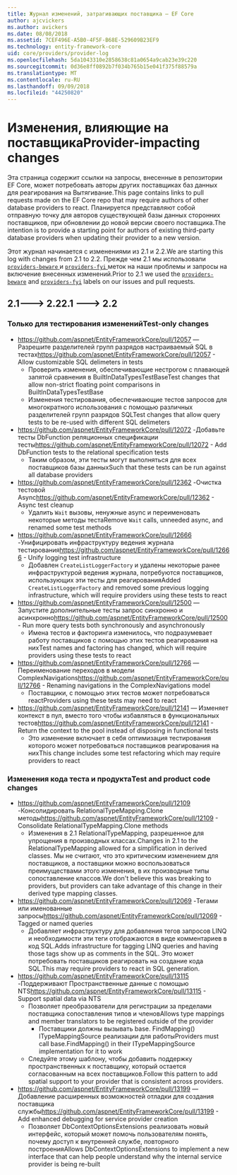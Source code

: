 ```yaml
---
title: Журнал изменений, затрагивающих поставщика — EF Core
author: ajcvickers
ms.author: avickers
ms.date: 08/08/2018
ms.assetid: 7CEF496E-A5B0-4F5F-B68E-529609B23EF9
ms.technology: entity-framework-core
uid: core/providers/provider-log
ms.openlocfilehash: 5da1043310e2858638c81a0654a9cab23e39c220
ms.sourcegitcommit: 0d36e8ff0892b7f034b765b15e041f375f88579a
ms.translationtype: MT
ms.contentlocale: ru-RU
ms.lasthandoff: 09/09/2018
ms.locfileid: "44250820"
---
```

# <a name="provider-impacting-changes"></a><span data-ttu-id="2e09b-102">Изменения, влияющие на поставщика</span><span class="sxs-lookup"><span data-stu-id="2e09b-102">Provider-impacting changes</span></span>

<span data-ttu-id="2e09b-103">Эта страница содержит ссылки на запросы, внесенные в репозитории EF Core, может потребовать авторы других поставщиках баз данных для реагирования на Вытягивание.</span><span class="sxs-lookup"><span data-stu-id="2e09b-103">This page contains links to pull requests made on the EF Core repo that may require authors of other database providers to react.</span></span> <span data-ttu-id="2e09b-104">Планируется представляют собой отправную точку для авторов существующей базы данных сторонних поставщиков, при обновлении до новой версии своего поставщика.</span><span class="sxs-lookup"><span data-stu-id="2e09b-104">The intention is to provide a starting point for authors of existing third-party database providers when updating their provider to a new version.</span></span>

<span data-ttu-id="2e09b-105">Этот журнал начинается с изменениями из 2.1 и 2.2.</span><span class="sxs-lookup"><span data-stu-id="2e09b-105">We are starting this log with changes from 2.1 to 2.2.</span></span> <span data-ttu-id="2e09b-106">Прежде чем 2.1 мы использовали [ `providers-beware` ](https://github.com/aspnet/EntityFrameworkCore/labels/providers-beware) и [ `providers-fyi` ](https://github.com/aspnet/EntityFrameworkCore/labels/providers-fyi) меток на наши проблемы и запросы на включение внесенных изменений.</span><span class="sxs-lookup"><span data-stu-id="2e09b-106">Prior to 2.1 we used the [`providers-beware`](https://github.com/aspnet/EntityFrameworkCore/labels/providers-beware) and [`providers-fyi`](https://github.com/aspnet/EntityFrameworkCore/labels/providers-fyi) labels on our issues and pull requests.</span></span>

## <a name="21-----22"></a><span data-ttu-id="2e09b-107">2.1---> 2.2</span><span class="sxs-lookup"><span data-stu-id="2e09b-107">2.1 ---> 2.2</span></span>

### <a name="test-only-changes"></a><span data-ttu-id="2e09b-108">Только для тестирования изменений</span><span class="sxs-lookup"><span data-stu-id="2e09b-108">Test-only changes</span></span>

* <span data-ttu-id="2e09b-109">https://github.com/aspnet/EntityFrameworkCore/pull/12057 — Разрешите разделителей групп разрядов настраиваемый SQL в тестах</span><span class="sxs-lookup"><span data-stu-id="2e09b-109">https://github.com/aspnet/EntityFrameworkCore/pull/12057 - Allow customizable SQL delimeters in tests</span></span>
  * <span data-ttu-id="2e09b-110">Проверить изменения, обеспечивающие нестрогом с плавающей запятой сравнения в BuiltInDataTypesTestBase</span><span class="sxs-lookup"><span data-stu-id="2e09b-110">Test changes that allow non-strict floating point comparisons in BuiltInDataTypesTestBase</span></span>
  * <span data-ttu-id="2e09b-111">Изменения тестирования, обеспечивающие тестов запросов для многократного использования с помощью различных разделителей групп разрядов SQL</span><span class="sxs-lookup"><span data-stu-id="2e09b-111">Test changes that allow query tests to be re-used with different SQL delimeters</span></span>
* <span data-ttu-id="2e09b-112">https://github.com/aspnet/EntityFrameworkCore/pull/12072 -Добавьте тесты DbFunction реляционных спецификации тесты</span><span class="sxs-lookup"><span data-stu-id="2e09b-112">https://github.com/aspnet/EntityFrameworkCore/pull/12072 - Add DbFunction tests to the relational specification tests</span></span>
  * <span data-ttu-id="2e09b-113">Таким образом, эти тесты могут выполняться для всех поставщиков базы данных</span><span class="sxs-lookup"><span data-stu-id="2e09b-113">Such that these tests can be run against all database providers</span></span>
* <span data-ttu-id="2e09b-114">https://github.com/aspnet/EntityFrameworkCore/pull/12362 -Очистка тестовой Async</span><span class="sxs-lookup"><span data-stu-id="2e09b-114">https://github.com/aspnet/EntityFrameworkCore/pull/12362 - Async test cleanup</span></span>
  * <span data-ttu-id="2e09b-115">Удалить `Wait` вызовы, ненужные async и переименовать некоторые методы теста</span><span class="sxs-lookup"><span data-stu-id="2e09b-115">Remove `Wait` calls, unneeded async, and renamed some test methods</span></span>
* <span data-ttu-id="2e09b-116">https://github.com/aspnet/EntityFrameworkCore/pull/12666 -Унифицировать инфраструктуру ведения журнала тестирования</span><span class="sxs-lookup"><span data-stu-id="2e09b-116">https://github.com/aspnet/EntityFrameworkCore/pull/12666 - Unify logging test infrastructure</span></span>
  * <span data-ttu-id="2e09b-117">Добавлен `CreateListLoggerFactory` и удалены некоторые ранее инфраструктурой ведения журнала, потребуются поставщиков, использующих эти тесты для реагирования</span><span class="sxs-lookup"><span data-stu-id="2e09b-117">Added `CreateListLoggerFactory` and removed some previous logging infrastructure, which will require providers using these tests to react</span></span>
* <span data-ttu-id="2e09b-118">https://github.com/aspnet/EntityFrameworkCore/pull/12500 — Запустите дополнительные тесты запрос синхронно и асинхронно</span><span class="sxs-lookup"><span data-stu-id="2e09b-118">https://github.com/aspnet/EntityFrameworkCore/pull/12500 - Run more query tests both synchronously and asynchronously</span></span>
  * <span data-ttu-id="2e09b-119">Имена тестов и факторинга изменилось, что подразумевает работу поставщиков с помощью этих тестов реагирования на них</span><span class="sxs-lookup"><span data-stu-id="2e09b-119">Test names and factoring has changed, which will require providers using these tests to react</span></span>
* <span data-ttu-id="2e09b-120">https://github.com/aspnet/EntityFrameworkCore/pull/12766 — Переименование переходов в модели ComplexNavigations</span><span class="sxs-lookup"><span data-stu-id="2e09b-120">https://github.com/aspnet/EntityFrameworkCore/pull/12766 - Renaming navigations in the ComplexNavigations model</span></span>
  * <span data-ttu-id="2e09b-121">Поставщики, с помощью этих тестов может потребоваться react</span><span class="sxs-lookup"><span data-stu-id="2e09b-121">Providers using these tests may need to react</span></span>
* <span data-ttu-id="2e09b-122">https://github.com/aspnet/EntityFrameworkCore/pull/12141 — Изменяет контекст в пул, вместо того чтобы избавляться в функциональных тестов</span><span class="sxs-lookup"><span data-stu-id="2e09b-122">https://github.com/aspnet/EntityFrameworkCore/pull/12141 - Return the context to the pool instead of disposing in functional tests</span></span>
  * <span data-ttu-id="2e09b-123">Это изменение включает в себя оптимизация тестирования которого может потребоваться поставщиков реагирования на них</span><span class="sxs-lookup"><span data-stu-id="2e09b-123">This change includes some test refactoring which may require providers to react</span></span>


### <a name="test-and-product-code-changes"></a><span data-ttu-id="2e09b-124">Изменения кода теста и продукта</span><span class="sxs-lookup"><span data-stu-id="2e09b-124">Test and product code changes</span></span>

* <span data-ttu-id="2e09b-125">https://github.com/aspnet/EntityFrameworkCore/pull/12109 -Консолидировать RelationalTypeMapping.Clone методы</span><span class="sxs-lookup"><span data-stu-id="2e09b-125">https://github.com/aspnet/EntityFrameworkCore/pull/12109 - Consolidate RelationalTypeMapping.Clone methods</span></span>
  * <span data-ttu-id="2e09b-126">Изменения в 2.1 RelationalTypeMapping, разрешенное для упрощения в производных классах.</span><span class="sxs-lookup"><span data-stu-id="2e09b-126">Changes in 2.1 to the RelationalTypeMapping allowed for a simplification in derived classes.</span></span> <span data-ttu-id="2e09b-127">Мы не считают, что это критическим изменением для поставщиков, а поставщики можно воспользоваться преимуществами этого изменения, в их производные типы сопоставление классов.</span><span class="sxs-lookup"><span data-stu-id="2e09b-127">We don't believe this was breaking to providers, but providers can take advantage of this change in their derived type mapping classes.</span></span>
* <span data-ttu-id="2e09b-128">https://github.com/aspnet/EntityFrameworkCore/pull/12069 -Тегами или именованные запросы</span><span class="sxs-lookup"><span data-stu-id="2e09b-128">https://github.com/aspnet/EntityFrameworkCore/pull/12069 - Tagged or named queries</span></span>
  * <span data-ttu-id="2e09b-129">Добавляет инфраструктуру для добавления тегов запросов LINQ и необходимости эти теги отображаются в виде комментариев в код SQL.</span><span class="sxs-lookup"><span data-stu-id="2e09b-129">Adds infrastructure for tagging LINQ queries and having those tags show up as comments in the SQL.</span></span> <span data-ttu-id="2e09b-130">Это может потребовать поставщиков реагировать на создание кода SQL.</span><span class="sxs-lookup"><span data-stu-id="2e09b-130">This may require providers to react in SQL generation.</span></span>
* <span data-ttu-id="2e09b-131">https://github.com/aspnet/EntityFrameworkCore/pull/13115 -Поддерживают Пространственные данные с помощью NTS</span><span class="sxs-lookup"><span data-stu-id="2e09b-131">https://github.com/aspnet/EntityFrameworkCore/pull/13115 - Support spatial data via NTS</span></span>
  * <span data-ttu-id="2e09b-132">Позволяет преобразователи для регистрации за пределами поставщика сопоставления типов и членов</span><span class="sxs-lookup"><span data-stu-id="2e09b-132">Allows type mappings and member translators to be registered outside of the provider</span></span>
    * <span data-ttu-id="2e09b-133">Поставщики должны вызывать base. FindMapping() ITypeMappingSource реализации для работы</span><span class="sxs-lookup"><span data-stu-id="2e09b-133">Providers must call base.FindMapping() in their ITypeMappingSource implementation for it to work</span></span>
  * <span data-ttu-id="2e09b-134">Следуйте этому шаблону, чтобы добавить поддержку пространственных к поставщику, который остается согласованным на всех поставщиков.</span><span class="sxs-lookup"><span data-stu-id="2e09b-134">Follow this pattern to add spatial support to your provider that is consistent across providers.</span></span>
* <span data-ttu-id="2e09b-135">https://github.com/aspnet/EntityFrameworkCore/pull/13199 — Добавление расширенных возможностей отладки для создания поставщика службы</span><span class="sxs-lookup"><span data-stu-id="2e09b-135">https://github.com/aspnet/EntityFrameworkCore/pull/13199 - Add enhanced debugging for service provider creation</span></span>
  * <span data-ttu-id="2e09b-136">Позволяет DbContextOptionsExtensions реализовать новый интерфейс, который может помочь пользователям понять, почему доступ к внутренней службе, повторного построения</span><span class="sxs-lookup"><span data-stu-id="2e09b-136">Allows DbContextOptionsExtensions to implement a new interface that can help people understand why the internal service provider is being re-built</span></span>
